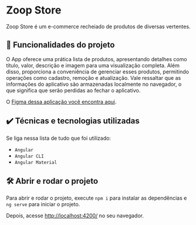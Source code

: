 # Zoop Store

Zoop Store é um e-commerce recheiado de produtos de diversas vertentes.

## 🔨 Funcionalidades do projeto

O App oferece uma prática lista de produtos, apresentando detalhes como título, valor, descrição e imagem para uma visualização completa. Além disso, proporciona a conveniência de gerenciar esses produtos, permitindo operações como cadastro, remoção e atualização. Vale ressaltar que as informações do aplicativo são armazenadas localmente no navegador, o que significa que serão perdidas ao fechar o aplicativo.

O [Figma dessa aplicação você encontra aqui](https://www.figma.com/file/ghzMuGeV2n1ninpw2HaMCg/Dominando-Testes-em-Angular?type=design&node-id=9-457&mode=design&t=TuxafGqTTi1CWk5i-0).

## ✔️ Técnicas e tecnologias utilizadas

Se liga nessa lista de tudo que foi utilizado:

- `Angular`
- `Angular CLI`
- `Angular Material`

## 🛠️ Abrir e rodar o projeto

Para abrir e rodar o projeto, execute `npm i` para instalar as dependências e `ng serve` para iniciar o projeto.

Depois, acesse <a href="http://localhost:4200/">http://localhost:4200/</a> no seu navegador.
